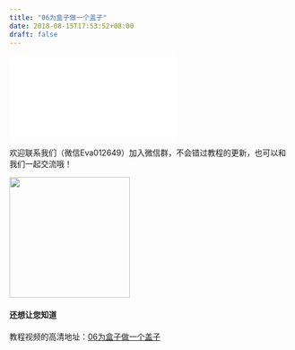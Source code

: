 ```yaml
---
title: "06为盒子做一个盖子"
date: 2018-08-15T17:53:52+08:00
draft: false
---
```





<div class="video">
<iframe src="//player.bilibili.com/player.html?aid=30207166&cid=52673772&page=1" scrolling="no" border="0" frameborder="no" framespacing="0" allowfullscreen="true"> </iframe>
</div>

欢迎联系我们（微信Eva012649）加入微信群，不会错过教程的更新，也可以和我们一起交流哦！

<img src="../../img/WechatIMG1189.jpeg" style="width: 215px; margin: unset;"/>

#### 还想让您知道

教程视频的高清地址：[06为盒子做一个盖子](https://www.bilibili.com/video/av30207166)

